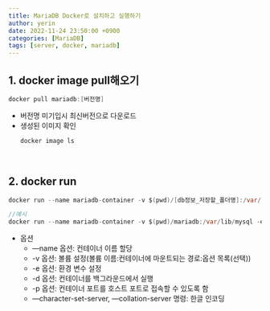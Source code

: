 ```yaml
---
title: MariaDB Docker로 설치하고 실행하기
author: yerin
date: 2022-11-24 23:50:00 +0900
categories: [MariaDB]
tags: [server, docker, mariadb]
---
```


## 1. docker image pull해오기

```java
docker pull mariadb:[버전명]
```

- 버전명 미기입시 최신버전으로 다운로드
- 생성된 이미지 확인
  ```java
  docker image ls
  ```

<br>

## 2. docker run

```java
docker run --name mariadb-container -v $(pwd)/[db정보_저장할_폴더명]:/var/lib/mysql -e MYSQL_ROOT_PASSWORD=비밀번호 -e MYSQL_DATABASE=DB이름 -d -p [외부포트]:3306 [이미지명] --character-set-server=utf8mb4 --collation-server=utf8mb4_unicode_ci

//예시
docker run --name mariadb-container -v $(pwd)/mariadb:/var/lib/mysql -e MYSQL_ROOT_PASSWORD=mypw -e MYSQL_DATABASE=test -d -p 3310:3306 mariadb --character-set-server=utf8mb4 --collation-server=utf8mb4_unicode_ci
```

- 옵션
  - —name 옵션: 컨테이너 이름 할당
  - -v 옵션: 볼륨 설정(볼륨 이름:컨테이너에 마운트되는 경로:옵션 목록(선택))
  - -e 옵션: 환경 변수 설정
  - -d 옵션: 컨테이너를 백그라운드에서 실행
  - -p 옵션: 컨테이너 포트를 호스트 포트로 접속할 수 있도록 함
  - —character-set-server, —collation-server 명령: 한글 인코딩

